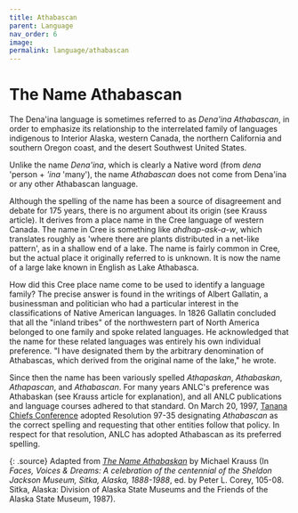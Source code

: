 ```yaml
---
title: Athabascan
parent: Language
nav_order: 6
image: 
permalink: language/athabascan
---
```




# The Name Athabascan 

The Dena'ina language is sometimes referred to as <I>Dena'ina Athabascan</I>, in order to
emphasize its relationship to  the interrelated family of languages indigenous to Interior Alaska,
western Canada, the northern California and southern Oregon coast, and the desert Southwest United
States.

Unlike the name <i>Dena'ina</i>, which is clearly a Native word
(from <i>dena</i> 'person + <i>'ina</i> 'many'),
the name <i>Athabascan</i> does not come from Dena'ina or any other Athabascan language.


Although the spelling of the name has been a source of disagreement and debate for 175 years, there is no argument about its origin (see Krauss article). It derives from a place name in the Cree language of western Canada. The name in Cree is something like
<i><nobr>ahdhap-ask-a-w</nobr></i>, which translates roughly as 'where there are plants distributed in a net-like pattern', as in a shallow end of a lake. The name is fairly common in Cree, but the actual place it originally referred to is unknown. It is now the name of a large lake known in English as Lake Athabasca.


How did this Cree place name come to be used to identify a language family? The precise answer is found in the writings of Albert Gallatin, a businessman and politician who had a particular interest in the classifications of Native American languages. In 1826 Gallatin concluded that all the "inland tribes" of the northwestern part of North America belonged to one family and spoke related languages. He acknowledged that the name for these related languages was entirely his own individual preference. "I have designated them by the arbitrary denomination of Athabascas, which derived from the original name of the lake," he wrote.


Since then the name has been variously spelled <i>Athapaskan</i>, <i>Athabaskan</i>, <i>Athapascan</i>, and <i>Athabascan</i>. For many years ANLC's preference was Athabaskan (see Krauss article for explanation), and all ANLC publications and language courses adhered to that standard. On March 20, 1997, <a href="http://www.tananachiefs.org" target="new">Tanana Chiefs Conference</a> adopted Resolution 97-35 designating <i>Athabascan</i> as the correct spelling and requesting that other entities follow that policy. In respect for that resolution, ANLC has adopted Athabascan as its preferred spelling.


{: .source}
Adapted from <i><a href="http://www.uaf.edu/anlc/docs/krauss_name_athabaskan.pdf">The Name Athabaskan</a></i> by Michael Krauss (In <i>Faces, Voices & Dreams: A celebration of the centennial of the Sheldon Jackson Museum, Sitka, Alaska, 1888-1988</i>, ed. by Peter L. Corey, 105-08. Sitka, Alaska: Division of Alaska State Museums and the Friends of the Alaska State Museum, 1987).


